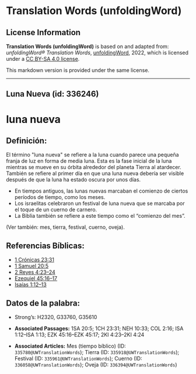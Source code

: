 # Translation Words (unfoldingWord)

## License Information

**Translation Words (unfoldingWord)** is based on and adapted from: _unfoldingWord® Translation Words_, [unfoldingWord](https://unfoldingword.org/utw), 2022, which is licensed under a [CC BY-SA 4.0 license](https://creativecommons.org/licenses/by-sa/4.0/legalcode.en).

This markdown version is provided under the same license.



--------------------------------

## Luna Nueva (id: 336246)

luna nueva
==========

Definición:
-----------

El término "luna nueva" se refiere a la luna cuando parece una pequeña franja de luz en forma de media luna. Esta es la fase inicial de la luna mientras se mueve en su órbita alrededor del planeta Tierra al atardecer. También se refiere al primer día en que una luna nueva debería ser visible después de que la luna ha estado oscura por unos días.

* En tiempos antiguos, las lunas nuevas marcaban el comienzo de ciertos períodos de tiempo, como los meses.
* Los israelitas celebraron un festival de luna nueva que se marcaba por el toque de un cuerno de carnero.
* La Biblia también se refiere a este tiempo como el “comienzo del mes”.

(Ver también: mes, tierra, festival, cuerno, oveja).

Referencias Bíblicas:
---------------------

* [1 Crónicas 23:31](https://ref.ly/1Chr23:31)
* [1 Samuel 20:5](https://ref.ly/1Sam20:5)
* [2 Reyes 4:23–24](https://ref.ly/2Kgs4:23-2Kgs4:24)
* [Ezequiel 45:16–17](https://ref.ly/Ezek45:16-Ezek45:17)
* [Isaías 1:12–13](https://ref.ly/Isa1:12-Isa1:13)

Datos de la palabra:
--------------------

* Strong’s: H2320, G33760, G35610

* **Associated Passages:** 1SA 20:5; 1CH 23:31; NEH 10:33; COL 2:16; ISA 1:12–ISA 1:13; EZK 45:16–EZK 45:17; 2KI 4:23–2KI 4:24
* **Associated Articles:** Mes (tiempo bíblico) (ID: `335780@UWTranslationWords`); Tierra (ID: `335918@UWTranslationWords`); Festival (ID: `335961@UWTranslationWords`); Cuerno (ID: `336058@UWTranslationWords`); Oveja (ID: `336394@UWTranslationWords`)


